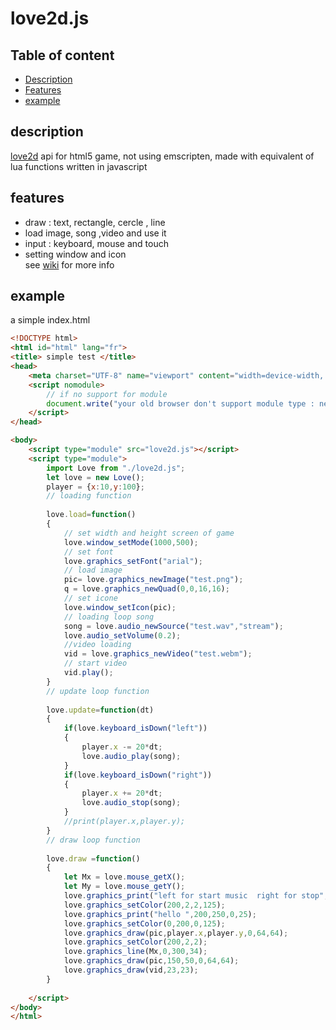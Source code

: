 # love2d.js

## Table of content
- [Description](#description)
- [Features](#features)
- [example](#example)

## description
[love2d](https://love2d.org) api for html5 game, not using emscripten, made with equivalent of lua functions written in javascript

## features
- draw : text, rectangle, cercle , line
- load image, song ,video and use it
- input : keyboard, mouse and touch
- setting window and icon 
 <br>see [wiki](https://github.com/oblerion/love2d.js/wiki) for more info
 
## example
a simple index.html
```html
<!DOCTYPE html>
<html id="html" lang="fr">
<title> simple test </title>
<head>
	<meta charset="UTF-8" name="viewport" content="width=device-width, initial-scale=1.0"/>
	<script nomodule>
		// if no support for module
		document.write("your old browser don't support module type : need update it");
	</script>
</head>

<body>
	<script type="module" src="love2d.js"></script>
	<script type="module">
		import Love from "./love2d.js";
		let love = new Love();
		player = {x:10,y:100};	
		// loading function
		
		love.load=function()
		{
			// set width and height screen of game
			love.window_setMode(1000,500);
			// set font 
			love.graphics_setFont("arial");
			// load image
			pic= love.graphics_newImage("test.png");
			q = love.graphics_newQuad(0,0,16,16);
			// set icone
			love.window_setIcon(pic);
			// loading loop song
			song = love.audio_newSource("test.wav","stream");
			love.audio_setVolume(0.2);
			//video loading
			vid = love.graphics_newVideo("test.webm");
			// start video
			vid.play();
		}
		// update loop function
		
		love.update=function(dt)
		{
			if(love.keyboard_isDown("left")) 
			{
				player.x -= 20*dt;
				love.audio_play(song);
			}
			if(love.keyboard_isDown("right")) 
			{
				player.x += 20*dt;
				love.audio_stop(song);
			}
			//print(player.x,player.y);
		}
		// draw loop function
		
		love.draw =function()
		{
			let Mx = love.mouse_getX();	
			let My = love.mouse_getY();
			love.graphics_print("left for start music  right for stop",12,34,"blue",25);
			love.graphics_setColor(200,2,2,125);
			love.graphics_print("hello ",200,250,0,25);
			love.graphics_setColor(0,200,0,125);
			love.graphics_draw(pic,player.x,player.y,0,64,64);
			love.graphics_setColor(200,2,2);
			love.graphics_line(Mx,0,300,34);
			love.graphics_draw(pic,150,50,0,64,64);
			love.graphics_draw(vid,23,23);
		}
		
	</script>
</body>
</html>
